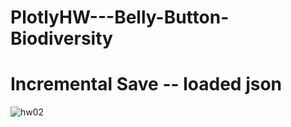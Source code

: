 # PlotlyHW---Belly-Button-Biodiversity


#  Incremental Save  --    loaded json  

![hw02](https://user-images.githubusercontent.com/82190357/134819862-2317d4ff-444a-4485-9392-fb3309d0c799.png)
